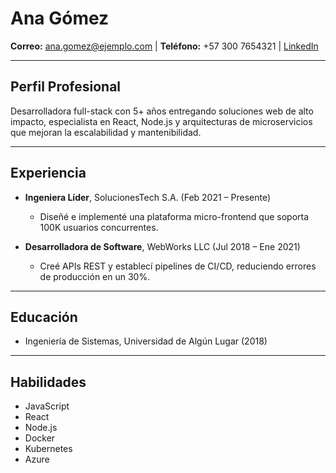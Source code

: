 # Ana Gómez

**Correo:** ana.gomez@ejemplo.com | **Teléfono:** +57 300 7654321 | [LinkedIn](https://linkedin.com/in/anagomez)

---

## Perfil Profesional

Desarrolladora full-stack con 5+ años entregando soluciones web de alto impacto, especialista en React, Node.js y arquitecturas de microservicios que mejoran la escalabilidad y mantenibilidad.

---

## Experiencia

- **Ingeniera Líder**, SolucionesTech S.A. (Feb 2021 – Presente)  
  - Diseñé e implementé una plataforma micro-frontend que soporta 100K usuarios concurrentes.  

- **Desarrolladora de Software**, WebWorks LLC (Jul 2018 – Ene 2021)  
  - Creé APIs REST y establecí pipelines de CI/CD, reduciendo errores de producción en un 30%.

---

## Educación

- Ingeniería de Sistemas, Universidad de Algún Lugar (2018)

---

## Habilidades

- JavaScript  
- React  
- Node.js  
- Docker  
- Kubernetes  
- Azure
